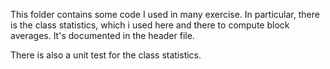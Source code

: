 This folder contains some code I used in many exercise.
In particular, there is the class statistics, which i used here and there to compute block averages. It's documented in the header file.
 
There is also a unit test for the class statistics.
